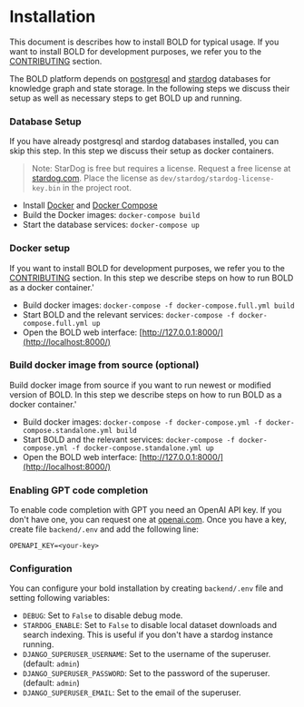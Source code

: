 # Installation
This document is describes how to install BOLD for typical usage.
If you want to install BOLD for development purposes, we refer you to the [CONTRIBUTING](/CONTRIBUTING) section.

The BOLD platform depends on [postgresql](https://www.postgresql.org/) and [stardog](https://www.stardog.com/) databases for knowledge graph and state storage.
In the following steps we discuss their setup as well as necessary steps to get BOLD up and running.


### Database Setup
If you have already postgresql and stardog databases installed, you can skip this step.
In this step we discuss their setup as docker containers.

> Note: StarDog is free but requires a license. Request a free license at [stardog.com](https://www.stardog.com/download-free//).
> Place the license as `dev/stardog/stardog-license-key.bin` in the project root.

* Install [Docker](https://www.docker.com/community-edition) and [Docker Compose](https://docs.docker.com/compose/install/)
* Build the Docker images: `docker-compose build`
* Start the database services: `docker-compose up`

### Docker setup
If you want to install BOLD for development purposes, we refer you to the [CONTRIBUTING](/CONTRIBUTING) section.
In this step we describe steps on how to run BOLD as a docker container.'

* Build docker images: `docker-compose -f docker-compose.full.yml build`
* Start BOLD and the relevant services: `docker-compose -f docker-compose.full.yml up`
* Open the BOLD web interface: [http://127.0.0.1:8000/](http://localhost:8000/)

### Build docker image from source (optional)
Build docker image from source if you want to run newest or modified version of BOLD.
In this step we describe steps on how to run BOLD as a docker container.'

* Build docker images: `docker-compose -f docker-compose.yml -f docker-compose.standalone.yml build`
* Start BOLD and the relevant services: `docker-compose -f docker-compose.yml -f docker-compose.standalone.yml up`
* Open the BOLD web interface: [http://127.0.0.1:8000/](http://localhost:8000/)

### Enabling GPT code completion
To enable code completion with GPT you need an OpenAI API key. If you don't have one, you can request one at [openai.com](https://openai.com/api/).
Once you have a key, create file `backend/.env` and add the following line:

```
OPENAPI_KEY=<your-key>
```

### Configuration
You can configure your bold installation by creating `backend/.env` file and setting following variables:

* `DEBUG`: Set to `False` to disable debug mode.
* `STARDOG_ENABLE`: Set to `False` to disable local dataset downloads and search indexing. This is useful if you don't have a stardog instance running.
* `DJANGO_SUPERUSER_USERNAME`: Set to the username of the superuser. (default: `admin`)
* `DJANGO_SUPERUSER_PASSWORD`: Set to the password of the superuser. (default: `admin`)
* `DJANGO_SUPERUSER_EMAIL`: Set to the email of the superuser.